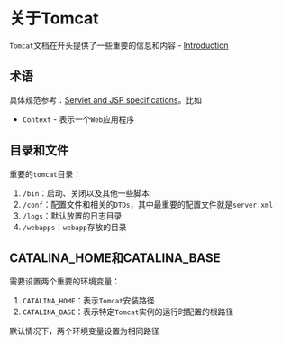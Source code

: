 
# 关于Tomcat

`Tomcat`文档在开头提供了一些重要的信息和内容 - [Introduction](https://tomcat.apache.org/tomcat-9.0-doc/introduction.html#CATALINA_HOME_and_CATALINA_BASE)

## 术语

具体规范参考：[Servlet and JSP specifications](https://wiki.apache.org/tomcat/Specifications)。比如

* `Context` - 表示一个`Web`应用程序

## 目录和文件

重要的`tomcat`目录：

1. `/bin`：启动、关闭以及其他一些脚本
2. `/conf`：配置文件和相关的`DTDs`，其中最重要的配置文件就是`server.xml`
3. `/logs`：默认放置的日志目录
4. `/webapps`：`webapp`存放的目录

## CATALINA_HOME和CATALINA_BASE

需要设置两个重要的环境变量：

1. `CATALINA_HOME`：表示`Tomcat`安装路径
2. `CATALINA_BASE`：表示特定`Tomcat`实例的运行时配置的根路径

默认情况下，两个环境变量设置为相同路径